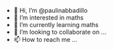 - 👋 Hi, I’m @paulinabbadillo
- 👀 I’m interested in maths
- 🌱 I’m currently learning maths
- 💞️ I’m looking to collaborate on ...
- 📫 How to reach me ...

<!---
paulinabbadillo/paulinabbadillo is a ✨ special ✨ repository because its `README.md` (this file) appears on your GitHub profile.
You can click the Preview link to take a look at your changes.
--->
